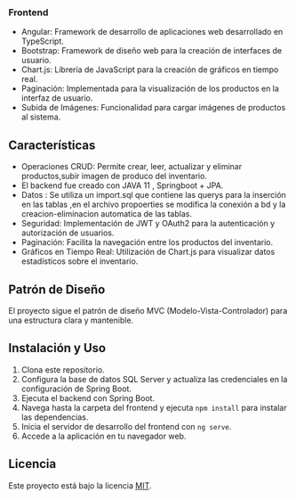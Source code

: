 ### Frontend
- Angular: Framework de desarrollo de aplicaciones web desarrollado en TypeScript.
- Bootstrap: Framework de diseño web para la creación de interfaces de usuario.
- Chart.js: Librería de JavaScript para la creación de gráficos en tiempo real.
- Paginación: Implementada para la visualización de los productos en la interfaz de usuario.
- Subida de Imágenes: Funcionalidad para cargar imágenes de productos al sistema.

## Características
- Operaciones CRUD: Permite crear, leer, actualizar y eliminar productos,subir imagen de produco del inventario.
- El backend fue creado con JAVA 11 , Springboot + JPA.
- Datos : Se utiliza un import.sql que contiene las querys para la inserción en las tablas ,en el archivo propoerties se modifica la conexión a bd y la creacion-eliminacion automatica de las tablas.
- Seguridad: Implementación de JWT y OAuth2 para la autenticación y autorización de usuarios.
- Paginación: Facilita la navegación entre los productos del inventario.
- Gráficos en Tiempo Real: Utilización de Chart.js para visualizar datos estadísticos sobre el inventario.

## Patrón de Diseño
El proyecto sigue el patrón de diseño MVC (Modelo-Vista-Controlador) para una estructura clara y mantenible.

## Instalación y Uso
1. Clona este repositorio.
2. Configura la base de datos SQL Server y actualiza las credenciales en la configuración de Spring Boot.
3. Ejecuta el backend con Spring Boot.
4. Navega hasta la carpeta del frontend y ejecuta `npm install` para instalar las dependencias.
5. Inicia el servidor de desarrollo del frontend con `ng serve`.
6. Accede a la aplicación en tu navegador web.


## Licencia
Este proyecto está bajo la licencia [MIT](LICENSE).
